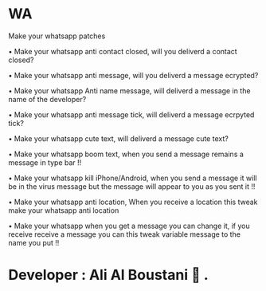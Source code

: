 # WA
Make your whatsapp patches

• Make your whatsapp anti contact closed, will you deliverd a contact closed?

• Make your whatsapp anti message, will you deliverd a message ecrypted?

• Make your whatsapp Anti name message, will deliverd a message in the name of the developer?

• Make your whatsapp anti message tick, will deliverd a message ecrpyted tick?

• Make your whatsapp cute text, will deliverd a message cute text?

• Make your whatsapp boom text, when you send a message remains a message in type bar !!

• Make your whatsapp kill iPhone/Android, when you send a message it will be in the virus message but the message will appear to you as you sent it !!

• Make your whatsapp anti location, When you receive a location this tweak make your whatsapp anti location

• Make your whatsapp when you get a message you can change it, if you receive receive a message you can this tweak variable message to the name you put !!


# Developer : Ali Al Boustani  .
